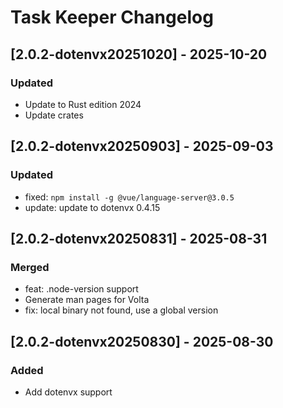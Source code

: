 <!-- Keep a Changelog guide -> https://keepachangelog.com -->

# Task Keeper Changelog

## [2.0.2-dotenvx20251020] - 2025-10-20

### Updated

- Update to Rust edition 2024
- Update crates

## [2.0.2-dotenvx20250903] - 2025-09-03

### Updated

- fixed: `npm install -g @vue/language-server@3.0.5`
- update: update to dotenvx 0.4.15

## [2.0.2-dotenvx20250831] - 2025-08-31

### Merged

- feat: .node-version support
- Generate man pages for Volta
- fix: local binary not found, use a global version

## [2.0.2-dotenvx20250830] - 2025-08-30

### Added

- Add dotenvx support
